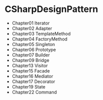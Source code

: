 # CSharpDesignPattern
* Chapter01 Iterator
* Chapter02 Adapter
* Chapter03 TemplateMethod
* Chapter04 FactoryMethod
* Chapter05 Singleton
* Chapter06 Prototype
* Chapter07 Builder
* Chapter09 Bridge
* Chapter13 Visitor
* Chapter15 Facade
* Chapter16 Mediator
* Chapter17 Decorator
* Chapter19 State
* Chapter22 Command
